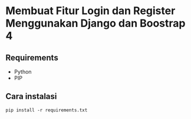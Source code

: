 # Membuat Fitur Login dan Register Menggunakan Django dan Boostrap 4

## Requirements
- Python
- PIP

## Cara instalasi
```
pip install -r requirements.txt
```
